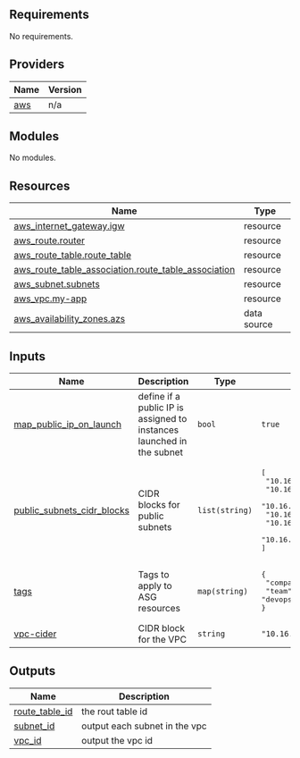 ## Requirements

No requirements.

## Providers

| Name | Version |
|------|---------|
| <a name="provider_aws"></a> [aws](#provider\_aws) | n/a |

## Modules

No modules.

## Resources

| Name | Type |
|------|------|
| [aws_internet_gateway.igw](https://registry.terraform.io/providers/hashicorp/aws/latest/docs/resources/internet_gateway) | resource |
| [aws_route.router](https://registry.terraform.io/providers/hashicorp/aws/latest/docs/resources/route) | resource |
| [aws_route_table.route_table](https://registry.terraform.io/providers/hashicorp/aws/latest/docs/resources/route_table) | resource |
| [aws_route_table_association.route_table_association](https://registry.terraform.io/providers/hashicorp/aws/latest/docs/resources/route_table_association) | resource |
| [aws_subnet.subnets](https://registry.terraform.io/providers/hashicorp/aws/latest/docs/resources/subnet) | resource |
| [aws_vpc.my-app](https://registry.terraform.io/providers/hashicorp/aws/latest/docs/resources/vpc) | resource |
| [aws_availability_zones.azs](https://registry.terraform.io/providers/hashicorp/aws/latest/docs/data-sources/availability_zones) | data source |

## Inputs

| Name | Description | Type | Default | Required |
|------|-------------|------|---------|:--------:|
| <a name="input_map_public_ip_on_launch"></a> [map\_public\_ip\_on\_launch](#input\_map\_public\_ip\_on\_launch) | define if a public IP is assigned to instances launched in the subnet | `bool` | `true` | no |
| <a name="input_public_subnets_cidr_blocks"></a> [public\_subnets\_cidr\_blocks](#input\_public\_subnets\_cidr\_blocks) | CIDR blocks for public subnets | `list(string)` | <pre>[<br>  "10.16.0.0/19",<br>  "10.16.32.0/19",<br>  "10.16.64.0/19",<br>  "10.16.96.0/19",<br>  "10.16.128.0/19",<br>  "10.16.160.0/19"<br>]</pre> | no |
| <a name="input_tags"></a> [tags](#input\_tags) | Tags to apply to ASG resources | `map(string)` | <pre>{<br>  "company": "Banque Misr",<br>  "team": "devops"<br>}</pre> | no |
| <a name="input_vpc-cider"></a> [vpc-cider](#input\_vpc-cider) | CIDR block for the VPC | `string` | `"10.16.0.0/16"` | no |

## Outputs

| Name | Description |
|------|-------------|
| <a name="output_route_table_id"></a> [route\_table\_id](#output\_route\_table\_id) | the rout table id |
| <a name="output_subnet_id"></a> [subnet\_id](#output\_subnet\_id) | output each subnet in the vpc |
| <a name="output_vpc_id"></a> [vpc\_id](#output\_vpc\_id) | output the vpc id |